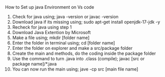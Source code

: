 How to Set up java Environment on Vs code

1. Check for java using;
    java -version or javac -version
2. Download java if its missing using;
    sudo apt-get install openjdk-17-jdk -y
3. Recheck for java using step 1
4. Download Java Extention by Microsoft
5. Make a file using;
    mkdir [folder name]
6. Enter the folder in terminal using;
    cd [folder name]
7. Enter the folder on explorer and make a src/package folder
8. Create the main and methods, do the coding inside the package folder
9. Use the command to turn .java into .class (compile);
    javac [src or package name]/*.java
10. You can now run the main using;
    jave -cp src [main file name]